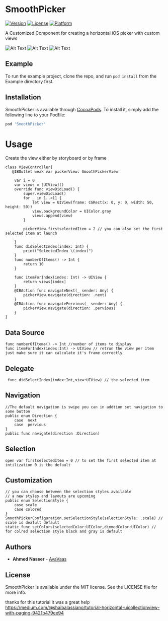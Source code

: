 # SmoothPicker
[![Version](https://img.shields.io/cocoapods/v/SmoothPicker.svg?style=flat)](https://cocoapods.org/pods/SmoothPicker)
[![License](https://img.shields.io/cocoapods/l/SmoothPicker.svg?style=flat)](https://cocoapods.org/pods/SmoothPicker)
[![Platform](https://img.shields.io/cocoapods/p/SmoothPicker.svg?style=flat)](https://cocoapods.org/pods/SmoothPicker)

A Customized Component for creating a horizontal iOS picker with custom views 


![Alt Text](https://media.giphy.com/media/45bEffMoHH5UzskrgJ/giphy.gif) 
![Alt Text](https://media.giphy.com/media/m7X4g645AFmLcrfFBa/giphy.gif)
![Alt Text](https://media.giphy.com/media/8c0YArRpDDAC8o59oc/giphy.gif)


## Example

To run the example project, clone the repo, and run `pod install` from the Example directory first.


## Installation

SmoothPicker is available through [CocoaPods](https://cocoapods.org). To install
it, simply add the following line to your Podfile:

```ruby
pod 'SmoothPicker'
```

# Usage

Create the view either by storyboard or by frame 
<br />

```
class ViewController{
   @IBOutlet weak var pickerView: SmoothPickerView!
    
    var i = 0
    var views = [UIView]()
    override func viewDidLoad() {
        super.viewDidLoad()
        for _ in 1..<11 {
            let view = UIView(frame: CGRect(x: 0, y: 0, width: 50, height: 50))
            view.backgroundColor = UIColor.gray
            views.append(view)
        }
        
        pickerView.firstselectedItem = 2 // you can also set the first selected item at launch 

    }
    func didSelectIndex(index: Int) {
        print("SelectedIndex \(index)")
    }   
    func numberOfItems() -> Int {
        return 10
    }
    
    func itemForIndex(index: Int) -> UIView {
        return views[index]
    }
    @IBAction func navigateNext(_ sender: Any) {
        pickerView.navigate(direction: .next)
    }
    @IBAction func navigatePervious(_ sender: Any) {
        pickerView.navigate(direction: .pervious)
    }
}
```

## Data Source
```
func numberOfItems() -> Int //number of items to display
func itemForIndex(index:Int) -> UIView // retrun the view per item just make sure it can calculate it's frame correctly 
```
## Delegate
```
 func didSelectIndex(index:Int,view:UIView) // the selected item  
```
## Navigation
```
//The default navigation is swipe you can in addtion set navigation to some button 
public enum Direction {
    case  next
    case  pervious
}
public func navigate(direction :Direction)
```
## Selection
```
open var firstselectedItem = 0 // to set the first selected item at intilization 0 is the default 
```


## Customization
```
// you can choose between the selection styles available 
// a new styles and layouts are upcoming 
public enum SelectionStyle {
    case scale
    case colored
}
SmoothPickerConfiguration.setSelectionStyle(selectionStyle: .scale) // scale is deafult default 
static func setColors(selectedColor:UIColor,dimmedColor:UIColor) // for colred selection style black and gray is default
```

## Authors

* **Ahmed Nasser** - [AvaVaas](https://github.com/AvaVaas)

## License

SmoothPicker is available under the MIT license. See the LICENSE file for more info.

thanks for this tutorial it was a great help 
https://medium.com/@shaibalassiano/tutorial-horizontal-uicollectionview-with-paging-9421b479ee94

